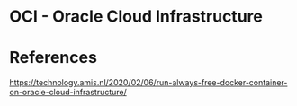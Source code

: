 # OCI - Oracle Cloud Infrastructure

# References

https://technology.amis.nl/2020/02/06/run-always-free-docker-container-on-oracle-cloud-infrastructure/
